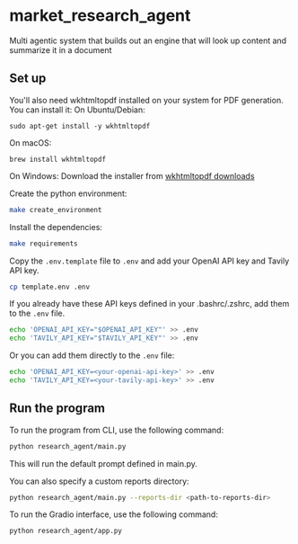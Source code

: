 # market_research_agent
Multi agentic system that builds out an engine that will look up content and summarize it in a document



## Set up
You'll also need wkhtmltopdf installed on your system for PDF generation. You can install it:
On Ubuntu/Debian:
```
sudo apt-get install -y wkhtmltopdf
```
On macOS:
```
brew install wkhtmltopdf
```

On Windows: Download the installer from [wkhtmltopdf downloads](https://wkhtmltopdf.org/downloads.html)

Create the python environment:
```sh
make create_environment
```

Install the dependencies:
```sh
make requirements
```

Copy the `.env.template` file to `.env` and add your OpenAI API key and Tavily API key.
```sh
cp template.env .env
```

If you already have these API keys defined in your .bashrc/.zshrc, add them to the `.env` file.
```sh
echo 'OPENAI_API_KEY="$OPENAI_API_KEY"' >> .env
echo 'TAVILY_API_KEY="$TAVILY_API_KEY"' >> .env
```

Or you can add them directly to the `.env` file:
```sh
echo 'OPENAI_API_KEY=<your-openai-api-key>' >> .env
echo 'TAVILY_API_KEY=<your-tavily-api-key>' >> .env
```




## Run the program

To run the program from CLI, use the following command:
```sh
python research_agent/main.py
```
This will run the default prompt defined in main.py.

You can also specify a custom reports directory:
```sh
python research_agent/main.py --reports-dir <path-to-reports-dir>
```



To run the Gradio interface, use the following command:
```sh
python research_agent/app.py
```